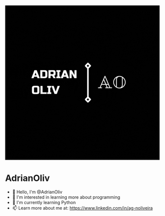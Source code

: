 [![AdrianOliv](https://github.com/AdrianOliv/Assets/blob/main/Logotipo.gif)](https://github.com/AdrianOliv/Assets/blob/main/Logotipo.gif)

# AdrianOliv

- 👋 Hello, I'm @AdrianOliv
- 👀 I'm interested in learning more about programming
- 🌱 I'm currently learning Python
- 📫 Learn more about me at: https://www.linkedin.com/in/ag-noliveira

